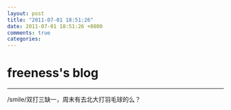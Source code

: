 ```yaml
---
layout: post
title: "2011-07-01 18:51:26"
date: 2011-07-01 18:51:26 +0800
comments: true
categories: 
---
```


# freeness's blog

----------

>
/smile/双打三缺一，周末有去北大打羽毛球的么？